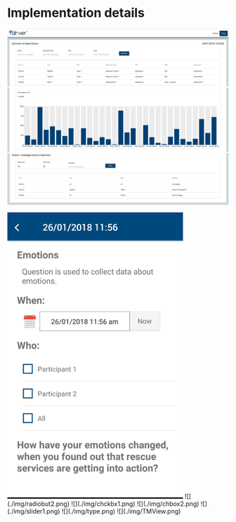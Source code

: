 # Implementation details

![1](/doc/img/1.png)
![2](./img/2.png)
![3](./img/3.png)




<img src="./img/radiobut1.png" width="400">
![](./img/radiobut2.png)
![](./img/chckbx1.png)
![](./img/chbox2.png)
![](./img/slider1.png)
![](./img/type.png)
![](./img/TMView.png)


